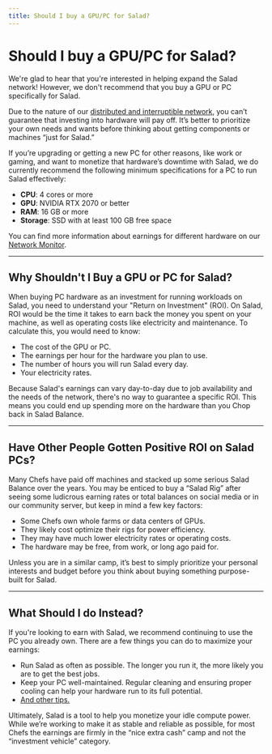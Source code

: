 ```yaml
---
title: Should I buy a GPU/PC for Salad?
---
```


# Should I buy a GPU/PC for Salad?

We're glad to hear that you're interested in helping expand the Salad network! However, we don't recommend that you buy
a GPU or PC specifically for Salad.

Due to the nature of our
[distributed and interruptible network](https://docs.salad.com/container-engine/explanation/core-concepts/architectural-overview),
you can’t guarantee that investing into hardware will pay off. It’s better to prioritize your own needs and wants before
thinking about getting components or machines “just for Salad.”

If you’re upgrading or getting a new PC for other reasons, like work or gaming, and want to monetize that hardware’s
downtime with Salad, we do currently recommend the following minimum specifications for a PC to run Salad effectively:

- **CPU**: 4 cores or more
- **GPU**: NVIDIA RTX 2070 or better
- **RAM**: 16 GB or more
- **Storage**: SSD with at least 100 GB free space

You can find more information about earnings for different hardware on our
[Network Monitor](https://salad.com/earn/demand).

---

## Why Shouldn't I Buy a GPU or PC for Salad?

When buying PC hardware as an investment for running workloads on Salad, you need to understand your "Return on
Investment" (ROI). On Salad, ROI would be the time it takes to earn back the money you spent on your machine, as well as
operating costs like electricity and maintenance. To calculate this, you would need to know:

- The cost of the GPU or PC.
- The earnings per hour for the hardware you plan to use.
- The number of hours you will run Salad every day.
- Your electricity rates.

Because Salad's earnings can vary day-to-day due to job availability and the needs of the network, there's no way to
guarantee a specific ROI. This means you could end up spending more on the hardware than you Chop back in Salad Balance.

---

## Have Other People Gotten Positive ROI on Salad PCs?

Many Chefs have paid off machines and stacked up some serious Salad Balance over the years. You may be enticed to buy a
“Salad Rig” after seeing some ludicrous earning rates or total balances on social media or in our community server, but
keep in mind a few key factors:

- Some Chefs own whole farms or data centers of GPUs.
- They likely cost optimize their rigs for power efficiency.
- They may have much lower electricity rates or operating costs.
- The hardware may be free, from work, or long ago paid for.

Unless you are in a similar camp, it’s best to simply prioritize your personal interests and budget before you think
about buying something purpose-built for Salad.

---

## What Should I do Instead?

If you're looking to earn with Salad, we recommend continuing to use the PC you already own. There are a few things you
can do to maximize your earnings:

- Run Salad as often as possible. The longer you run it, the more likely you are to get the best jobs.
- Keep your PC well-maintained. Regular cleaning and ensuring proper cooling can help your hardware run to its full
  potential.
- [And other tips.](https://support.salad.com/article/62-how-can-i-earn-more-with-salad)

Ultimately, Salad is a tool to help you monetize your idle compute power. While we’re working to make it as stable and
reliable as possible, for most Chefs the earnings are firmly in the “nice extra cash” camp and not the “investment
vehicle” category.

